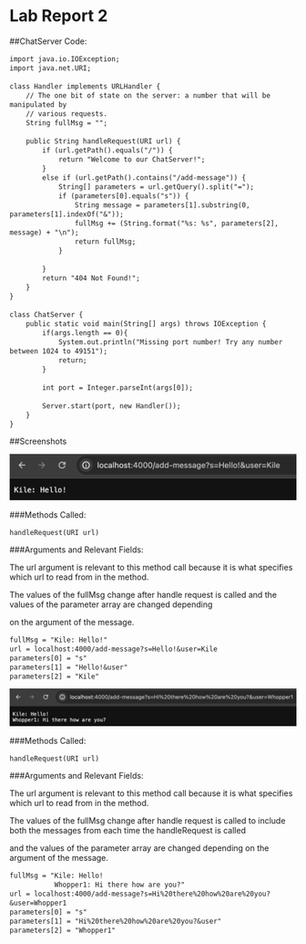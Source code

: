 # Lab Report 2

##ChatServer Code:

~~~~
import java.io.IOException;
import java.net.URI;

class Handler implements URLHandler {
    // The one bit of state on the server: a number that will be manipulated by
    // various requests.
    String fullMsg = "";

    public String handleRequest(URI url) {
        if (url.getPath().equals("/")) {
            return "Welcome to our ChatServer!";
        } 
        else if (url.getPath().contains("/add-message")) {
            String[] parameters = url.getQuery().split("=");
            if (parameters[0].equals("s")) {
                String message = parameters[1].substring(0, parameters[1].indexOf("&"));
                fullMsg += (String.format("%s: %s", parameters[2], message) + "\n");
                return fullMsg;
            }

        }
        return "404 Not Found!";
    }
}

class ChatServer {
    public static void main(String[] args) throws IOException {
        if(args.length == 0){
            System.out.println("Missing port number! Try any number between 1024 to 49151");
            return;
        }

        int port = Integer.parseInt(args[0]);

        Server.start(port, new Handler());
    }
}
~~~~

##Screenshots

![Image](chatserver1.png)

###Methods Called: 

~~~
handleRequest(URI url)
~~~

###Arguments and Relevant Fields:

The url argument is relevant to this method call because it is what specifies which url to read from in the method.

The values of the fullMsg change after handle request is called and the values of the parameter array are changed depending

on the argument of the message.

~~~
fullMsg = "Kile: Hello!"
url = localhost:4000/add-message?s=Hello!&user=Kile
parameters[0] = "s"
parameters[1] = "Hello!&user"
parameters[2] = "Kile"
~~~

![Image](chatserver2.png)

###Methods Called: 

~~~
handleRequest(URI url)
~~~

###Arguments and Relevant Fields:

The url argument is relevant to this method call because it is what specifies which url to read from in the method.

The values of the fullMsg change after handle request is called to include both the messages from each time the handleRequest is called

and the values of the parameter array are changed depending on the argument of the message.

~~~
fullMsg = "Kile: Hello!
           Whopper1: Hi there how are you?"
url = localhost:4000/add-message?s=Hi%20there%20how%20are%20you?&user=Whopper1
parameters[0] = "s"
parameters[1] = "Hi%20there%20how%20are%20you?&user"
parameters[2] = "Whopper1"
~~~






